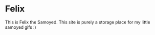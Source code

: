 # Felix

This is Felix the Samoyed. This site is purely a storage place for my little samoyed gifs :) 
